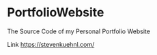 # PortfolioWebsite
The Source Code of my Personal Portfolio Website

Link https://stevenkuehnl.com/
